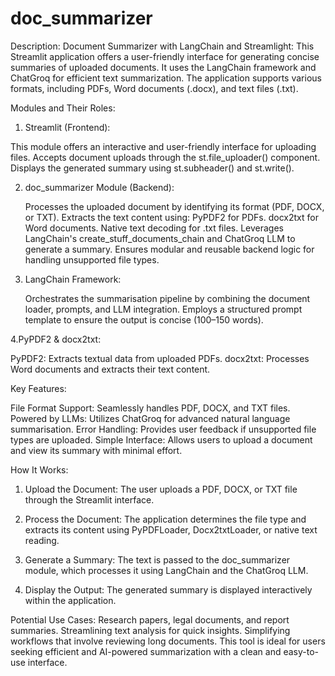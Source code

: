 # doc_summarizer

Description:
Document Summarizer with LangChain and Streamlight:
This Streamlit application offers a user-friendly interface for generating concise summaries of uploaded documents. It uses the LangChain framework and ChatGroq for efficient text summarization. The application supports various formats, including PDFs, Word documents (.docx), and text files (.txt).

Modules and Their Roles:
1. Streamlit (Frontend):

  This module offers an interactive and user-friendly interface for uploading files.
  Accepts document uploads through the st.file_uploader() component.
  Displays the generated summary using st.subheader() and st.write().

2. doc_summarizer Module (Backend):

   Processes the uploaded document by identifying its format (PDF, DOCX, or TXT).
   Extracts the text content using:
   PyPDF2 for PDFs.
   docx2txt for Word documents.
   Native text decoding for .txt files.
   Leverages LangChain's create_stuff_documents_chain and ChatGroq LLM to generate a summary.
   Ensures modular and reusable backend logic for handling unsupported file types.

3. LangChain Framework:

   Orchestrates the summarisation pipeline by combining the document loader, prompts, and LLM integration.
   Employs a structured prompt template to ensure the output is concise (100–150 words).

4.PyPDF2 & docx2txt:

   PyPDF2: Extracts textual data from uploaded PDFs.
   docx2txt: Processes Word documents and extracts their text content.

Key Features:

   File Format Support: Seamlessly handles PDF, DOCX, and TXT files.
   Powered by LLMs: Utilizes ChatGroq for advanced natural language summarisation.
   Error Handling: Provides user feedback if unsupported file types are uploaded.
   Simple Interface: Allows users to upload a document and view its summary with minimal effort.


How It Works:
1. Upload the Document:
   The user uploads a PDF, DOCX, or TXT file through the Streamlit interface.

2. Process the Document:
   The application determines the file type and extracts its content using PyPDFLoader, Docx2txtLoader, or native text reading.

3. Generate a Summary:
   The text is passed to the doc_summarizer module, which processes it using LangChain and the ChatGroq LLM.

4. Display the Output:
   The generated summary is displayed interactively within the application.

Potential Use Cases:
   Research papers, legal documents, and report summaries.
   Streamlining text analysis for quick insights.
   Simplifying workflows that involve reviewing long documents.
This tool is ideal for users seeking efficient and AI-powered summarization with a clean and easy-to-use interface.

